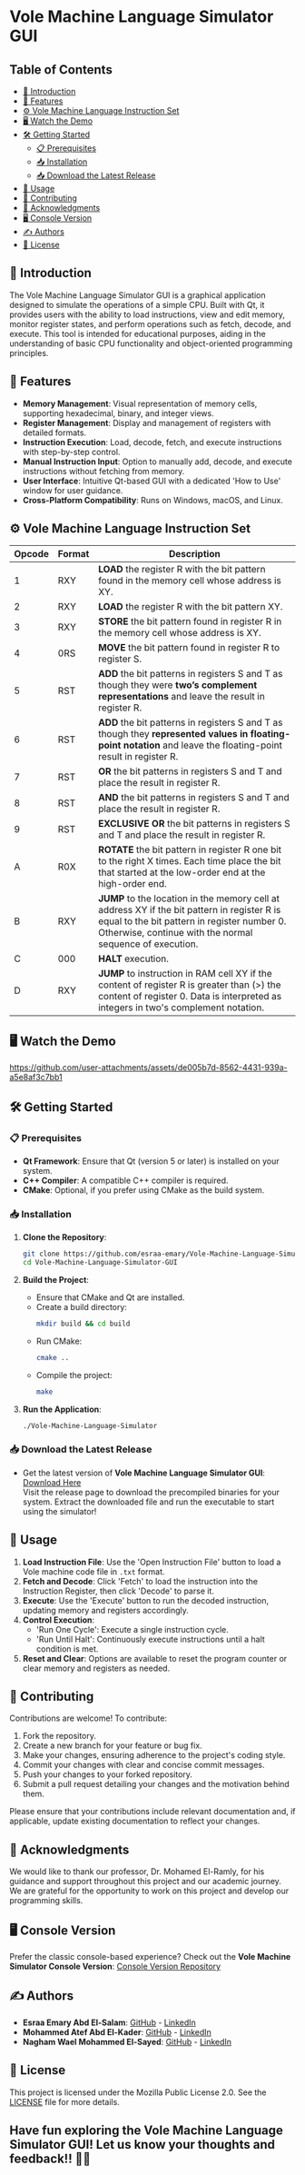 # Vole Machine Language Simulator GUI

## Table of Contents

- [📌 Introduction](#-introduction)
- [🚀 Features](#-features)
- [⚙️ Vole Machine Language Instruction Set](#️-vole-machine-language-instruction-set)
- [🖥️ Watch the Demo](#️-watch-the-demo)
- [🛠️ Getting Started](#️-getting-started)
  - [📋 Prerequisites](#-prerequisites)
  - [📥 Installation](#-installation)
  - [📥 Download the Latest Release](#-download-the-latest-release)
- [📌 Usage](#-usage)
- [🤝 Contributing](#-contributing)
- [🌟 Acknowledgments](#-acknowledgments)
- [🖥️ Console Version](#️-console-version)
- [✍️ Authors](#️-authors)
- [📜 License](#-license)

## 📌 Introduction

The Vole Machine Language Simulator GUI is a graphical application designed to simulate the operations of a simple CPU. Built with Qt, it provides users with the ability to load instructions, view and edit memory, monitor register states, and perform operations such as fetch, decode, and execute. This tool is intended for educational purposes, aiding in the understanding of basic CPU functionality and object-oriented programming principles.

## 🚀 Features

- **Memory Management**: Visual representation of memory cells, supporting hexadecimal, binary, and integer views.
- **Register Management**: Display and management of registers with detailed formats.
- **Instruction Execution**: Load, decode, fetch, and execute instructions with step-by-step control.
- **Manual Instruction Input**: Option to manually add, decode, and execute instructions without fetching from memory.
- **User Interface**: Intuitive Qt-based GUI with a dedicated 'How to Use' window for user guidance.
- **Cross-Platform Compatibility**: Runs on Windows, macOS, and Linux.

## ⚙️ Vole Machine Language Instruction Set
| **Opcode** | **Format** | **Description** |
|--------|--------|-------------|
| 1      | RXY    | **LOAD** the register R with the bit pattern found in the memory cell whose address is XY. |
| 2      | RXY    | **LOAD** the register R with the bit pattern XY. |
| 3      | RXY    | **STORE** the bit pattern found in register R in the memory cell whose address is XY. |
| 4      | 0RS    | **MOVE** the bit pattern found in register R to register S. |
| 5      | RST    | **ADD** the bit patterns in registers S and T as though they were **two’s complement representations** and leave the result in register R. |
| 6      | RST    | **ADD** the bit patterns in registers S and T as though they **represented values in floating-point notation** and leave the floating-point result in register R. |
| 7      | RST    | **OR** the bit patterns in registers S and T and place the result in register R. |
| 8      | RST    | **AND** the bit patterns in registers S and T and place the result in register R. |
| 9      | RST    | **EXCLUSIVE OR** the bit patterns in registers S and T and place the result in register R. |
| A      | R0X    | **ROTATE** the bit pattern in register R one bit to the right X times. Each time place the bit that started at the low-order end at the high-order end. |
| B      | RXY    | **JUMP** to the location in the memory cell at address XY if the bit pattern in register R is equal to the bit pattern in register number 0. Otherwise, continue with the normal sequence of execution. |
| C      | 000    | **HALT** execution. |
| D      | RXY    | **JUMP** to instruction in RAM cell XY if the content of register R is greater than (>) the content of register 0. Data is interpreted as integers in two's complement notation. |


## 🖥️ Watch the Demo

https://github.com/user-attachments/assets/de005b7d-8562-4431-939a-a5e8af3c7bb1


## 🛠️ Getting Started
### 📋 Prerequisites

- **Qt Framework**: Ensure that Qt (version 5 or later) is installed on your system.
- **C++ Compiler**: A compatible C++ compiler is required.
- **CMake**: Optional, if you prefer using CMake as the build system.

### 📥 Installation

1. **Clone the Repository**:
   ```bash
   git clone https://github.com/esraa-emary/Vole-Machine-Language-Simulator-GUI.git
   cd Vole-Machine-Language-Simulator-GUI
   ```

2. **Build the Project**:
   - Ensure that CMake and Qt are installed.
   - Create a build directory:
     ```bash
     mkdir build && cd build
     ```
   - Run CMake:
     ```bash
     cmake ..
     ```
   - Compile the project:
     ```bash
     make
     ```

3. **Run the Application**:
   ```bash
   ./Vole-Machine-Language-Simulator
   ```

### 📥 Download the Latest Release

- Get the latest version of **Vole Machine Language Simulator GUI**: [Download Here](https://github.com/esraa-emary/Vole-Machine-Language-Simulator-GUI/releases/latest) <br>
Visit the release page to download the precompiled binaries for your system. Extract the downloaded file and run the executable to start using the simulator!

## 📌 Usage

1. **Load Instruction File**: Use the 'Open Instruction File' button to load a Vole machine code file in `.txt` format.
2. **Fetch and Decode**: Click 'Fetch' to load the instruction into the Instruction Register, then click 'Decode' to parse it.
3. **Execute**: Use the 'Execute' button to run the decoded instruction, updating memory and registers accordingly.
4. **Control Execution**:
   - 'Run One Cycle': Execute a single instruction cycle.
   - 'Run Until Halt': Continuously execute instructions until a halt condition is met.
5. **Reset and Clear**: Options are available to reset the program counter or clear memory and registers as needed.

## 🤝 Contributing

Contributions are welcome! To contribute:

1. Fork the repository.
2. Create a new branch for your feature or bug fix.
3. Make your changes, ensuring adherence to the project's coding style.
4. Commit your changes with clear and concise commit messages.
5. Push your changes to your forked repository.
6. Submit a pull request detailing your changes and the motivation behind them.

Please ensure that your contributions include relevant documentation and, if applicable, update existing documentation to reflect your changes.

## 🌟 Acknowledgments

We would like to thank our professor, Dr. Mohamed El-Ramly, for his guidance and support throughout this project and our academic journey. We are grateful for the opportunity to work on this project and develop our programming skills.

## 🖥️ Console Version

Prefer the classic console-based experience? Check out the **Vole Machine Simulator Console Version**: [Console Version Repository](https://github.com/esraa-emary/Vole-Machine-Language-Simulator)

## ✍️ Authors

- **Esraa Emary Abd El-Salam**: [GitHub](https://github.com/esraa-emary) - [LinkedIn](https://www.linkedin.com/in/esraa-emary-b372b8303/)
- **Mohammed Atef Abd El-Kader**: [GitHub](https://github.com/Mohammed-3tef) - [LinkedIn](https://www.linkedin.com/in/mohammed-atef-b0a408299/)
- **Nagham Wael Mohammed El-Sayed**: [GitHub](https://github.com/NaghamProgrammer) - [LinkedIn](https://www.linkedin.com/in/nagham-wael-5aa70a318/)



## 📜 License

This project is licensed under the Mozilla Public License 2.0. See the [LICENSE](https://github.com/esraa-emary/Vole-Machine-Language-Simulator-GUI/blob/main/LICENSE) file for more details.

## Have fun exploring the Vole Machine Language Simulator GUI! Let us know your thoughts and feedback!! 🎉🤖

